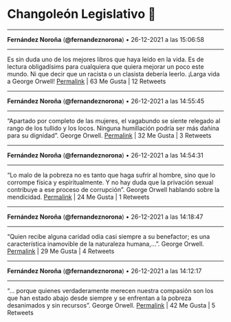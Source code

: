 # Changoleón Legislativo 🙈
*****
**Fernández Noroña** (**@fernandeznorona**) • 26-12-2021 a las 15:06:58
*****
Es sin duda uno de los mejores libros que haya leído en la vida. Es de lectura obligadísims para cualquiera que quiera mejorar un poco este mundo. Ni que decir que un racista o un clasista debería leerlo. ¡Larga vida a George Orwell!
[Permalink](https://twitter.com/fernandeznorona/status/1475241757180895235) | 63 Me Gusta | 12 Retweets
*****
**Fernández Noroña** (**@fernandeznorona**) • 26-12-2021 a las 14:55:45
*****
“Apartado por completo de las mujeres, el vagabundo se siente relegado al rango de los tullido y los locos. Ninguna humillación podría ser más dañina para su dignidad”. George Orwell.
[Permalink](https://twitter.com/fernandeznorona/status/1475238937182580736) | 32 Me Gusta | 3 Retweets
*****
**Fernández Noroña** (**@fernandeznorona**) • 26-12-2021 a las 14:54:31
*****
“Lo malo de la pobreza no es tanto que haga sufrir al hombre, sino que lo corrompe física y espiritualmente. Y no hay duda que la privación sexual contribuye a ese proceso de corrupción”.  George Orwell hablando sobre la mendicidad.
[Permalink](https://twitter.com/fernandeznorona/status/1475238625344372736) | 24 Me Gusta | 1 Retweets
*****
**Fernández Noroña** (**@fernandeznorona**) • 26-12-2021 a las 14:18:47
*****
“Quien recibe alguna caridad odia casi siempre a su benefactor; es una característica inamovible de la naturaleza humana,…”. George Orwell.
[Permalink](https://twitter.com/fernandeznorona/status/1475229631578001408) | 29 Me Gusta | 4 Retweets
*****
**Fernández Noroña** (**@fernandeznorona**) • 26-12-2021 a las 14:12:17
*****
“… porque quienes verdaderamente merecen nuestra compasión son los que han estado abajo desde siempre y se enfrentan a la pobreza desanimados y sin recursos”.  George Orwell.
[Permalink](https://twitter.com/fernandeznorona/status/1475227996575391744) | 42 Me Gusta | 5 Retweets